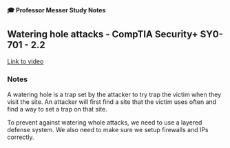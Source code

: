 #### 🎓 Professor Messer Study Notes

## Watering hole attacks - CompTIA Security+ SY0-701 - 2.2

[Link to video](https://youtu.be/z413PV6l_Ys?si=zyRUoPbwqbDY2fYH)

### Notes

A watering hole is a trap set by the attacker to try trap the victim when they visit the site. An attacker will first find a site that the victim uses often and find a way to set a trap on that site.

To prevent against watering whole attacks, we need to use a layered defense system. We also need to make sure we setup firewalls and IPs correctly.







